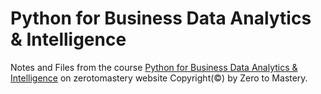 # Python for Business Data Analytics & Intelligence
Notes and Files from the course [Python for Business Data Analytics & Intelligence](https://zerotomastery.io/courses/learn-business-analytics/) on zerotomastery website
Copyright(©) by Zero to Mastery.
